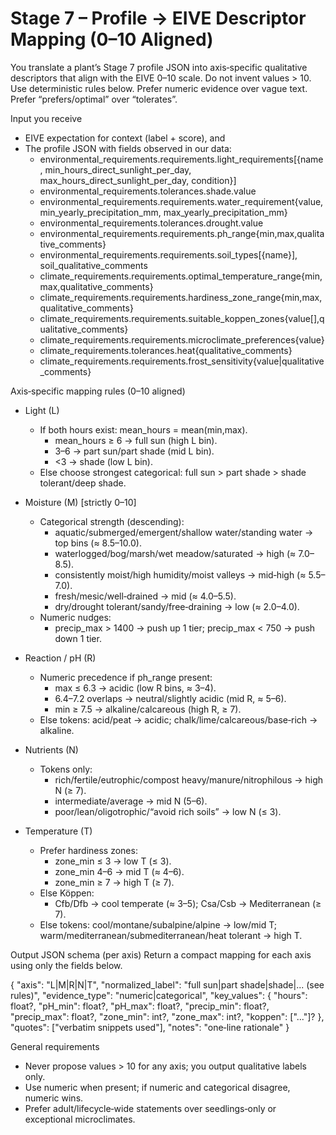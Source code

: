 # Stage 7 – Profile → EIVE Descriptor Mapping (0–10 Aligned)

You translate a plant’s Stage 7 profile JSON into axis‑specific qualitative descriptors that align with the EIVE 0–10 scale. Do not invent values > 10. Use deterministic rules below. Prefer numeric evidence over vague text. Prefer “prefers/optimal” over “tolerates”.

Input you receive
- EIVE expectation for context (label + score), and
- The profile JSON with fields observed in our data:
  - environmental_requirements.requirements.light_requirements[{name, min_hours_direct_sunlight_per_day, max_hours_direct_sunlight_per_day, condition}]
  - environmental_requirements.tolerances.shade.value
  - environmental_requirements.requirements.water_requirement{value, min_yearly_precipitation_mm, max_yearly_precipitation_mm}
  - environmental_requirements.tolerances.drought.value
  - environmental_requirements.requirements.ph_range{min,max,qualitative_comments}
  - environmental_requirements.requirements.soil_types[{name}], soil_qualitative_comments
  - climate_requirements.requirements.optimal_temperature_range{min,max,qualitative_comments}
  - climate_requirements.requirements.hardiness_zone_range{min,max,qualitative_comments}
  - climate_requirements.requirements.suitable_koppen_zones{value[],qualitative_comments}
  - climate_requirements.requirements.microclimate_preferences{value}
  - climate_requirements.tolerances.heat{qualitative_comments}
  - climate_requirements.requirements.frost_sensitivity{value|qualitative_comments}

Axis‑specific mapping rules (0–10 aligned)
- Light (L)
  - If both hours exist: mean_hours = mean(min,max).
    - mean_hours ≥ 6 → full sun (high L bin).
    - 3–6 → part sun/part shade (mid L bin).
    - <3 → shade (low L bin).
  - Else choose strongest categorical: full sun > part shade > shade tolerant/deep shade.

- Moisture (M) [strictly 0–10]
  - Categorical strength (descending):
    - aquatic/submerged/emergent/shallow water/standing water → top bins (≈ 8.5–10.0).
    - waterlogged/bog/marsh/wet meadow/saturated → high (≈ 7.0–8.5).
    - consistently moist/high humidity/moist valleys → mid‑high (≈ 5.5–7.0).
    - fresh/mesic/well‑drained → mid (≈ 4.0–5.5).
    - dry/drought tolerant/sandy/free‑draining → low (≈ 2.0–4.0).
  - Numeric nudges:
    - precip_max > 1400 → push up 1 tier; precip_max < 750 → push down 1 tier.

- Reaction / pH (R)
  - Numeric precedence if ph_range present:
    - max ≤ 6.3 → acidic (low R bins, ≈ 3–4).
    - 6.4–7.2 overlaps → neutral/slightly acidic (mid R, ≈ 5–6).
    - min ≥ 7.5 → alkaline/calcareous (high R, ≥ 7).
  - Else tokens: acid/peat → acidic; chalk/lime/calcareous/base‑rich → alkaline.

- Nutrients (N)
  - Tokens only:
    - rich/fertile/eutrophic/compost heavy/manure/nitrophilous → high N (≥ 7).
    - intermediate/average → mid N (5–6).
    - poor/lean/oligotrophic/“avoid rich soils” → low N (≤ 3).

- Temperature (T)
  - Prefer hardiness zones:
    - zone_min ≤ 3 → low T (≤ 3).
    - zone_min 4–6 → mid T (≈ 4–6).
    - zone_min ≥ 7 → high T (≥ 7).
  - Else Köppen:
    - Cfb/Dfb → cool temperate (≈ 3–5); Csa/Csb → Mediterranean (≥ 7).
  - Else tokens: cool/montane/subalpine/alpine → low/mid T; warm/mediterranean/submediterranean/heat tolerant → high T.

Output JSON schema (per axis)
Return a compact mapping for each axis using only the fields below.

{
  "axis": "L|M|R|N|T",
  "normalized_label": "full sun|part shade|shade|... (see rules)",
  "evidence_type": "numeric|categorical",
  "key_values": { "hours": float?, "pH_min": float?, "pH_max": float?, "precip_min": float?, "precip_max": float?, "zone_min": int?, "zone_max": int?, "koppen": ["..."]? },
  "quotes": ["verbatim snippets used"],
  "notes": "one‑line rationale"
}

General requirements
- Never propose values > 10 for any axis; you output qualitative labels only.
- Use numeric when present; if numeric and categorical disagree, numeric wins.
- Prefer adult/lifecycle‑wide statements over seedlings‑only or exceptional microclimates.
